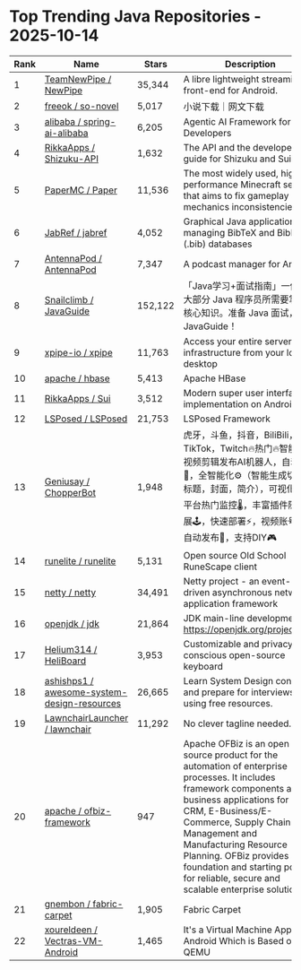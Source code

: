 # Top Trending Java Repositories - 2025-10-14

| Rank | Name | Stars | Description |
|------|------|-------|-------------|
| 1 | [TeamNewPipe / NewPipe](https://github.com/TeamNewPipe/NewPipe) | 35,344 | A libre lightweight streaming front-end for Android. |
| 2 | [freeok / so-novel](https://github.com/freeok/so-novel) | 5,017 | 小说下载｜网文下载 | 网络小说 |
| 3 | [alibaba / spring-ai-alibaba](https://github.com/alibaba/spring-ai-alibaba) | 6,205 | Agentic AI Framework for Java Developers |
| 4 | [RikkaApps / Shizuku-API](https://github.com/RikkaApps/Shizuku-API) | 1,632 | The API and the developer guide for Shizuku and Sui. |
| 5 | [PaperMC / Paper](https://github.com/PaperMC/Paper) | 11,536 | The most widely used, high performance Minecraft server that aims to fix gameplay and mechanics inconsistencies |
| 6 | [JabRef / jabref](https://github.com/JabRef/jabref) | 4,052 | Graphical Java application for managing BibTeX and BibLaTeX (.bib) databases |
| 7 | [AntennaPod / AntennaPod](https://github.com/AntennaPod/AntennaPod) | 7,347 | A podcast manager for Android |
| 8 | [Snailclimb / JavaGuide](https://github.com/Snailclimb/JavaGuide) | 152,122 | 「Java学习+面试指南」一份涵盖大部分 Java 程序员所需要掌握的核心知识。准备 Java 面试，首选 JavaGuide！ |
| 9 | [xpipe-io / xpipe](https://github.com/xpipe-io/xpipe) | 11,763 | Access your entire server infrastructure from your local desktop |
| 10 | [apache / hbase](https://github.com/apache/hbase) | 5,413 | Apache HBase |
| 11 | [RikkaApps / Sui](https://github.com/RikkaApps/Sui) | 3,512 | Modern super user interface implementation on Android. |
| 12 | [LSPosed / LSPosed](https://github.com/LSPosed/LSPosed) | 21,753 | LSPosed Framework |
| 13 | [Geniusay / ChopperBot](https://github.com/Geniusay/ChopperBot) | 1,948 | 虎牙，斗鱼，抖音，BiliBili，TikTok，Twitch🔥热门🔥智能直播视频剪辑发布AI机器人，自动化🤖，全智能化⚙（智能生成切片，标题，封面，简介），可视化👓，平台热门监控🌡，丰富插件随意扩展🕹，快速部署⚡，视频账号打造自动发布🌟，支持DIY🎮 |
| 14 | [runelite / runelite](https://github.com/runelite/runelite) | 5,131 | Open source Old School RuneScape client |
| 15 | [netty / netty](https://github.com/netty/netty) | 34,491 | Netty project - an event-driven asynchronous network application framework |
| 16 | [openjdk / jdk](https://github.com/openjdk/jdk) | 21,864 | JDK main-line development https://openjdk.org/projects/jdk |
| 17 | [Helium314 / HeliBoard](https://github.com/Helium314/HeliBoard) | 3,953 | Customizable and privacy-conscious open-source keyboard |
| 18 | [ashishps1 / awesome-system-design-resources](https://github.com/ashishps1/awesome-system-design-resources) | 26,665 | Learn System Design concepts and prepare for interviews using free resources. |
| 19 | [LawnchairLauncher / lawnchair](https://github.com/LawnchairLauncher/lawnchair) | 11,292 | No clever tagline needed. |
| 20 | [apache / ofbiz-framework](https://github.com/apache/ofbiz-framework) | 947 | Apache OFBiz is an open source product for the automation of enterprise processes. It includes framework components and business applications for ERP, CRM, E-Business/E-Commerce, Supply Chain Management and Manufacturing Resource Planning. OFBiz provides a foundation and starting point for reliable, secure and scalable enterprise solutions. |
| 21 | [gnembon / fabric-carpet](https://github.com/gnembon/fabric-carpet) | 1,905 | Fabric Carpet |
| 22 | [xoureldeen / Vectras-VM-Android](https://github.com/xoureldeen/Vectras-VM-Android) | 1,465 | It's a Virtual Machine App for Android Which is Based on QEMU |
